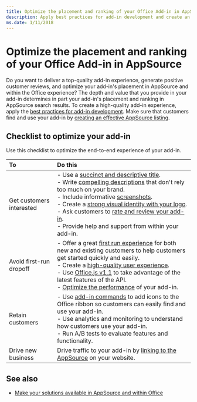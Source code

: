 ```yaml
---
title: Optimize the placement and ranking of your Office Add-in in AppSource
description: Apply best practices for add-in development and create an effectiveAppSource listing.
ms.date: 1/11/2018
---
```


# Optimize the placement and ranking of your Office Add-in in AppSource

Do you want to deliver a top-quality add-in experience, generate positive customer reviews, and optimize your add-in's placement in  AppSource and within the Office experience? The depth and value that you provide in your add-in determines in part your add-in's placement and ranking in AppSource search results. To create a high-quality add-in experience, apply the [best practices for add-in development](https://docs.microsoft.com/en-us/office/dev/add-ins/overview/add-in-development-best-practices). Make sure that customers find and use your add-in by [creating an effective AppSource listing](create-effective-office-store-listings.md). 

## Checklist to optimize your add-in

Use this checklist to optimize the end-to-end experience of your add-in.

|**To**|**Do this**|
|:-----|:-----|
|Get customers interested| - Use a [succinct and descriptive title](create-effective-office-store-listings.md#use-a-succinct-and-descriptive-title).<br/>- Write [compelling descriptions](create-effective-office-store-listings.md#write-compelling-descriptions) that don't rely too much on your brand.<br/>- Include informative [screenshots](craft-effective-appsource-store-images.md).<br/>- Create a [strong visual identity with your logo](create-effective-office-store-listings.md#create-a-consistent-visual-identity).<br/>- Ask customers to [rate and review your add-in](create-effective-office-store-listings.md#use-ratings-and-reviews).<br/>- Provide help and support from within your add-in.|
|Avoid first-run dropoff| - Offer a great [first run experience](https://docs.microsoft.com/en-us/office/dev/add-ins/overview/add-in-development-best-practices#create-an-engaging-first-run-experience) for both new and existing customers to help customers get started quickly and easily. <br/>- Create a [high-quality user experience](https://docs.microsoft.com/en-us/office/dev/add-ins/overview/add-in-development-best-practices#apply-ux-design-principles).<br/>- Use [Office.js v1.1](https://docs.microsoft.com/en-us/office/dev/add-ins/develop/update-your-javascript-api-for-office-and-manifest-schema-version) to take advantage of the latest features of the API.<br/>- [Optimize the performance](https://docs.microsoft.com/en-us/office/dev/add-ins/overview/add-in-development-best-practices#optimize-and-monitor-add-in-performance) of your add-in.|
|Retain customers| - Use [add-in commands](https://docs.microsoft.com/en-us/office/dev/add-ins/overview/add-in-development-best-practices#use-add-in-commands) to add icons to the Office ribbon so customers can easily find and use your add-in.<br/>- Use analytics and monitoring to understand how customers use your add-in.<br/>- Run A/B tests to evaluate features and functionality.|
|Drive new business|Drive traffic to your add-in by [linking to the AppSource](promote-your-office-store-solution.md) on your website.|

## See also

- [Make your solutions available in AppSource and within Office](submit-to-the-office-store.md)  
    
 

